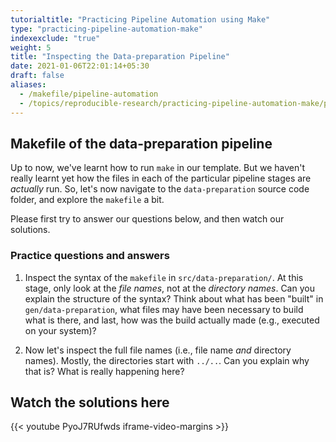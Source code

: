 ```yaml
---
tutorialtitle: "Practicing Pipeline Automation using Make"
type: "practicing-pipeline-automation-make"
indexexclude: "true"
weight: 5
title: "Inspecting the Data-preparation Pipeline"
date: 2021-01-06T22:01:14+05:30
draft: false
aliases:
  - /makefile/pipeline-automation
  - /topics/reproducible-research/practicing-pipeline-automation-make/pipeline-make/
---
```


## Makefile of the data-preparation pipeline

Up to now, we've learnt how to run `make` in our template. But we haven't really
learnt yet how the files in each of the particular pipeline stages are *actually*
run. So, let's now navigate to the `data-preparation` source code folder,
and explore the `makefile` a bit.

Please first try to answer our questions below, and then watch our solutions.

### Practice questions and answers

1) Inspect the syntax of the `makefile` in `src/data-preparation/`. At this stage,
only look at the *file names*, not at the *directory names*. Can you explain the structure of the syntax? Think about what has been "built" in `gen/data-preparation`, what files may have been necessary to build what is there, and last, how was the build actually made (e.g., executed on your system)?

2) Now let's inspect the full file names (i.e., file name *and* directory names). Mostly,
the directories start with `../..`. Can you explain why that is? What is really happening here?

## Watch the solutions here

{{< youtube PyoJ7RUfwds iframe-video-margins >}}
